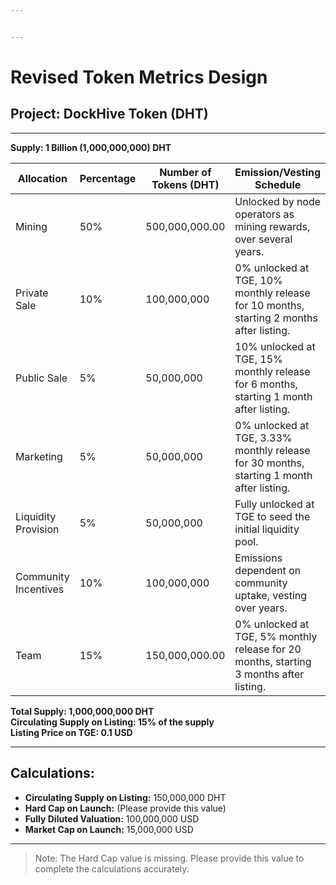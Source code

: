 ```yaml
---


---
```


<h1 id="revised-token-metrics-design">Revised Token Metrics Design</h1>
<h2 id="project-dockhive-token-dht">Project: DockHive Token (DHT)</h2>
<hr>
<p><strong>Supply: 1 Billion (1,000,000,000) DHT</strong></p>

<table>
<thead>
<tr>
<th>Allocation</th>
<th>Percentage</th>
<th>Number of Tokens (DHT)</th>
<th>Emission/Vesting Schedule</th>
</tr>
</thead>
<tbody>
<tr>
<td>Mining</td>
<td>50%</td>
<td>500,000,000.00</td>
<td>Unlocked by node operators as mining rewards, over several years.</td>
</tr>
<tr>
<td>Private Sale</td>
<td>10%</td>
<td>100,000,000</td>
<td>0% unlocked at TGE, 10% monthly release for 10 months, starting 2 months after listing.</td>
</tr>
<tr>
<td>Public Sale</td>
<td>5%</td>
<td>50,000,000</td>
<td>10% unlocked at TGE, 15% monthly release for 6 months, starting 1 month after listing.</td>
</tr>
<tr>
<td>Marketing</td>
<td>5%</td>
<td>50,000,000</td>
<td>0% unlocked at TGE, 3.33% monthly release for 30 months, starting 1 month after listing.</td>
</tr>
<tr>
<td>Liquidity Provision</td>
<td>5%</td>
<td>50,000,000</td>
<td>Fully unlocked at TGE to seed the initial liquidity pool.</td>
</tr>
<tr>
<td>Community Incentives</td>
<td>10%</td>
<td>100,000,000</td>
<td>Emissions dependent on community uptake, vesting over years.</td>
</tr>
<tr>
<td>Team</td>
<td>15%</td>
<td>150,000,000.00</td>
<td>0% unlocked at TGE, 5% monthly release for 20 months, starting 3 months after listing.</td>
</tr>
</tbody>
</table><p><strong>Total Supply: 1,000,000,000 DHT</strong><br>
<strong>Circulating Supply on Listing: 15% of the supply</strong><br>
<strong>Listing Price on TGE: 0.1 USD</strong></p>
<hr>
<h2 id="calculations">Calculations:</h2>
<ul>
<li><strong>Circulating Supply on Listing:</strong> 150,000,000 DHT</li>
<li><strong>Hard Cap on Launch:</strong> (Please provide this value)</li>
<li><strong>Fully Diluted Valuation:</strong> 100,000,000 USD</li>
<li><strong>Market Cap on Launch:</strong> 15,000,000 USD</li>
</ul>
<hr>
<blockquote>
<p>Note: The Hard Cap value is missing. Please provide this value to complete the calculations accurately.</p>
</blockquote>


